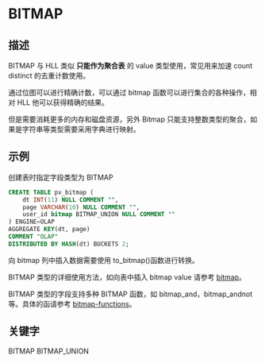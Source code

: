 # BITMAP

## 描述

BITMAP 与 HLL 类似 **只能作为聚合表** 的 value 类型使用，常见用来加速 count distinct 的去重计数使用。

通过位图可以进行精确计数，可以通过 bitmap 函数可以进行集合的各种操作，相对 HLL 他可以获得精确的结果。

但是需要消耗更多的内存和磁盘资源，另外 Bitmap 只能支持整数类型的聚合，如果是字符串等类型需要采用字典进行映射。

## 示例

创建表时指定字段类型为 BITMAP

```sql
CREATE TABLE pv_bitmap (
    dt INT(11) NULL COMMENT "",
    page VARCHAR(10) NULL COMMENT "",
    user_id bitmap BITMAP_UNION NULL COMMENT ""
) ENGINE=OLAP
AGGREGATE KEY(dt, page)
COMMENT "OLAP"
DISTRIBUTED BY HASH(dt) BUCKETS 2;
```

向 bitmap 列中插入数据需要使用 to_bitmap()函数进行转换。

BITMAP 类型的详细使用方法，如向表中插入 bitmap value 请参考 [bitmap](../../sql-functions/aggregate-functions/bitmap.md)。

BITMAP 类型的字段支持多种 BITMAP 函数，如 bitmap_and，bitmap_andnot 等。具体的函请参考 [bitmap-functions](../../../sql-reference/sql-functions/bitmap-functions/bitmap_and.md)。

## 关键字

BITMAP BITMAP_UNION
